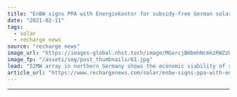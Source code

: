 ```yaml
---
title: "EnBW signs PPA with Energiekontor for subsidy-free German solar project"
date: "2021-02-11"
tags: 
  - solar
  - recharge news
source: "recharge news"
image_url: "https://images-global.nhst.tech/image/MGorcjBHbmhNcmkzRWZzUmVNQ0k4Rkc1Ujg2SzBrUGg4NGFScjAvZllUOD0=/nhst/binary/f10384c054b41b714bebfd8b3ffe1480"
image_fp: "/assets/img/post_thumbnails/61.jpg"
lead: "52MW array in northern Germany shows the economic viability of renewables also outside the EEG support scheme, companies say"
article_url: "https://www.rechargenews.com/solar/enbw-signs-ppa-with-energiekontor-for-subsidy-free-german-solar-project/2-1-961276"
---
```


---
